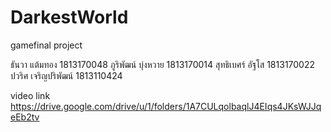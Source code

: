 # DarkestWorld
gamefinal project

ธันวา แต้มทอง 1813170048
ภูริพัฒน์ บุ่งหวาย 1813170014
สุทธิเบศร์ อัฐโส 1813170022
ปวริศ เจริญปริพัฒน์ 1813110424

video link
https://drive.google.com/drive/u/1/folders/1A7CULqolbaqlJ4EIqs4JKsWJJqeEb2tv
